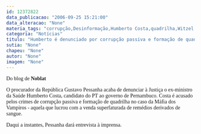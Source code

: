 ```yaml
---
id: 12372822
data_publicacao: "2006-09-25 15:21:00"
data_alteracao: "None"
materia_tags: "corrupção,Desinformação,Humberto Costa,quadrilha,Witzel denunciado"
categoria: "Notícias"
titulo: "Humberto é denunciado por corrupção passiva e formação de quadrilha"
sutia: "None"
chapeu: "None"
autor: "None"
imagem: "None"
---
```

<p><P><FONT face=Verdana>Do blog de <STRONG>Noblat</STRONG></FONT></P></p>
<p><P><FONT face=Verdana>O procurador da República Gustavo Pessanha acaba de denunciar à Justiça o ex-ministro da Saúde Humberto Costa, candidato do PT ao governo de Pernambuco. Costa é acusado pelos crimes de corrupção passiva e formação de quadrilha no caso da Máfia dos Vampiros - aquela que lucrou com a venda superfaturada de remédios derivados de sangue.</FONT></P></p>
<p><P><FONT face=Verdana>Daqui a instantes, Pessanha dará entrevista à imprensa.</FONT></P> </p>

